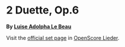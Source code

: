 
# 2 Duette, Op.6

__By [Luise Adolpha Le Beau](..)__

Visit the [official set page] in [OpenScore Lieder].

[official set page]: https://musescore.com/openscore-lieder-corpus/sets/5101077
[OpenScore Lieder]: https://musescore.com/openscore-lieder-corpus
